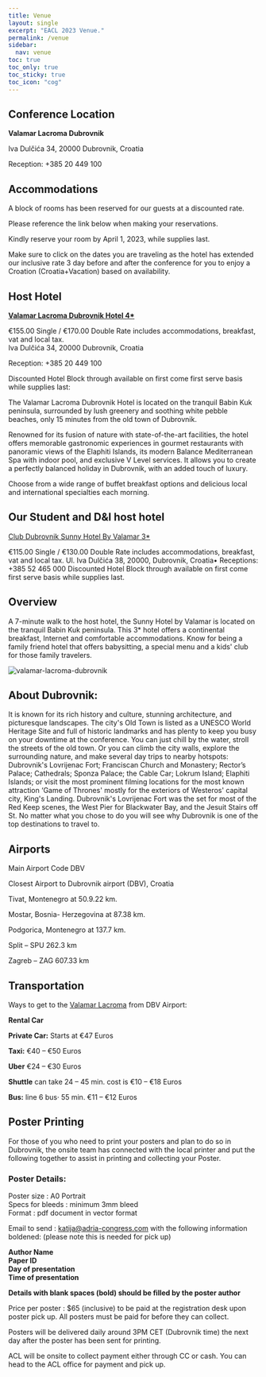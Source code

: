```yaml
---
title: Venue
layout: single
excerpt: "EACL 2023 Venue."
permalink: /venue
sidebar:
  nav: venue
toc: true
toc_only: true
toc_sticky: true
toc_icon: "cog"
---
```


## Conference Location
**Valamar Lacroma Dubrovnik**

Iva Dulčića 34, 20000 Dubrovnik, Croatia

Reception: +385 20 449 100

## Accommodations 

A block of rooms has been reserved for our guests at a discounted rate.

Please reference the link below when making your reservations.

Kindly reserve your room by April 1, 2023, while supplies last.

Make sure to click on the dates you are traveling as the hotel has extended our inclusive rate 3 day before and after the conference for you to enjoy a Croation (Croatia+Vacation) based on availability. 

## Host Hotel
[**Valamar Lacroma Dubrovnik Hotel 4\***](https://linkprotect.cudasvc.com/url?a=https%3a%2f%2fsecure.phobs.net%2fbooking.php%3fcompany_id%3dd96f5ffcefee581bd582cbc399764dd3%26hotel%3d37baf1e5666e5363c613ca81eaee4279%26lang%3den%26partners_access%3dEACL%26date%3d2023-4-23%26nights%3d21%26unit_select%3d1%26units%3d1%26adults%255b1%255d%3d1%26skinid%3d3075274e0b94513f38888b81bb6ae3a2%26_gl%3d1%2a1095jav%2a_ga%2aNDE5NzIyMjQuMTY3NjAxOTI0Mw..%2a_gid%2aNDMyODQ3NDMyLjE2NzYzMTYwODI.%2a_fplc%2aampMV2RhTjF2MGNLT0ZIbSUyRm4xanpkQmJ4aXhoTHVzYlRPaHUxQXZKc3Z2UW9pRiUyQkQxek5DZUIlMkY2bTU2NnhSM2ZPZDFNWmdFVjllRFJQS2h6S2Y1d1FLNHFiY00lMkJaUUlld09vM25GcVd5Vm95OW9ndFFIRGIlMkZiU1AlMkZVS01nJTNEJTNE%26_ga%3d2.88002269.432847432.1676316082-41972224.1676019243&c=E,1,4qw0C-N6l7zevudQePatwXh1aQQ-ZBCZPvmz-qLYg-oGMEF1ukxm8gPDcTtiZDnnx8p4OLJumIlUMl5mCcVldjUYlq9mWscLxL14GOVaVUrhf8mFpGY,&typo=1)

€155.00 Single / €170.00 Double Rate includes accommodations, breakfast, vat and local tax.<br>Iva Dulčića 34, 20000 Dubrovnik, Croatia

Reception: +385 20 449 100

Discounted Hotel Block through available on first come first serve basis while supplies last: 

The Valamar Lacroma Dubrovnik Hotel is located on the tranquil Babin Kuk peninsula, surrounded by lush greenery and soothing white pebble beaches, only 15 minutes from the old town of Dubrovnik.

Renowned for its fusion of nature with state-of-the-art facilities, the hotel offers memorable gastronomic experiences in gourmet restaurants with panoramic views of the Elaphiti Islands, its modern Balance Mediterranean Spa with indoor pool, and exclusive V Level services. It allows you to create a perfectly balanced holiday in Dubrovnik, with an added touch of luxury. 

Choose from a wide range of buffet breakfast options and delicious local and international specialties each morning.


## Our Student and D&I host hotel 

[Club Dubrovnik Sunny Hotel By Valamar 3*](https://secure.phobs.net/check.php?sid=hpu3j8fv0uqi1lcm8chl7nl327&companyid=84&hotelid=269&checkin=2023-04-23&checkout=2023-05-14&partnerid=15563&skinid=3075274e0b94513f38888b81bb6ae3a2&crcid=f832f1cfc150956203b3e7cb522aa353&_gl=1%2Aystsmu%2A_ga%2ANDE5NzIyMjQuMTY3NjAxOTI0Mw..%2A_gid%2ANDMyODQ3NDMyLjE2NzYzMTYwODI.%2A_fplc%2AampMV2RhTjF2MGNLT0ZIbSUyRm4xanpkQmJ4aXhoTHVzYlRPaHUxQXZKc3Z2UW9pRiUyQkQxek5DZUIlMkY2bTU2NnhSM2ZPZDFNWmdFVjllRFJQS2h6S2Y1d1FLNHFiY00lMkJaUUlld09vM25GcVd5Vm95OW9ndFFIRGIlMkZiU1AlMkZVS01nJTNEJTNE&_ga=2.61400553.432847432.1676316082-41972224.1676019243)

€115.00 Single / €130.00 Double Rate includes accommodations, breakfast, vat and local tax.
Ul. Iva Dulčića 38, 20000, Dubrovnik, Croatia•
Receptions: +385 52 465 000
Discounted Hotel Block through available on first come first serve basis while supplies last.

## Overview

A 7-minute walk to the host hotel, the Sunny Hotel by Valamar is located on the tranquil Babin Kuk peninsula. This 3* hotel offers a continental breakfast, Internet and comfortable accommodations. Know for being a family friend hotel that offers babysitting, a special menu and a kids' club for those family travelers. 

<img src="/assets/images/venue.png" alt="valamar-lacroma-dubrovnik">

## About Dubrovnik: 
It is known for its rich history and culture, stunning architecture, and picturesque landscapes. The city's Old Town is listed as a UNESCO World Heritage Site and full of historic landmarks and has plenty to keep you busy on your downtime at the conference.  You can just chill by the water, stroll the streets of the old town. Or you can climb the city walls, explore the surrounding nature, and make several day trips to nearby hotspots: Dubrovnik's Lovrijenac Fort; Franciscan Church and Monastery; Rector’s Palace; Cathedrals; Sponza Palace; the Cable Car; Lokrum Island; Elaphiti Islands; or visit the most prominent filming locations for the most known attraction ‘Game of Thrones' mostly for the exteriors of Westeros' capital city, King's Landing. Dubrovnik's Lovrijenac Fort was the set for most of the Red Keep scenes, the West Pier for Blackwater Bay, and the Jesuit Stairs off St. No matter what you chose to do you will see why Dubrovnik is one of the top destinations to travel to. 

## Airports 
Main Airport Code DBV

Closest Airport to Dubrovnik airport (DBV), Croatia

Tivat, Montenegro at 50.9.22 km.

Mostar, Bosnia- Herzegovina at 87.38 km.   

Podgorica, Montenegro at 137.7 km. 

Split – SPU 262.3 km

Zagreb – ZAG 607.33 km

## Transportation
Ways to get to the [Valamar Lacroma](https://www.valamar.com/en/hotels-dubrovnik/valamar-lacroma-dubrovnik-hotel/map-directions) from DBV Airport:

**Rental Car**

**Private Car:** Starts at €47 Euros

**Taxi:** €40 – €50 Euros

**Uber** €24 – €30 Euros 

**Shuttle** can take 24 – 45 min. cost is €10 – €18 Euros

**Bus:** line 6 bus· 55 min. €11 – €12 Euros

## Poster Printing

For those of you who need to print your posters and plan to do so in Dubrovnik, the onsite team has connected with the local printer and put the following together to assist in printing and collecting your Poster. 

### Poster Details: 

Poster size : A0 Portrait <br/>
Specs for bleeds : minimum 3mm bleed<br/>
Format : pdf document in vector format<br/>

Email to send : katija@adria-congress.com with the following information boldened: (please note this is needed for pick up) <br/>

<b>Author Name</b><br/>
<b>Paper ID</b><br/>
<b>Day of presentation</b><br/>
<b>Time of presentation</b><br/>

<b>Details with blank spaces (bold) should be filled by the poster author</b>

Price per poster : $65 (inclusive) to be paid at the registration desk upon poster pick up. All posters must be paid for before they can collect.

Posters will be delivered daily around 3PM CET (Dubrovnik time) the next day after the poster has been sent for printing.

ACL will be onsite to collect payment either through CC or cash. You can head to the ACL office for payment and pick up. 


